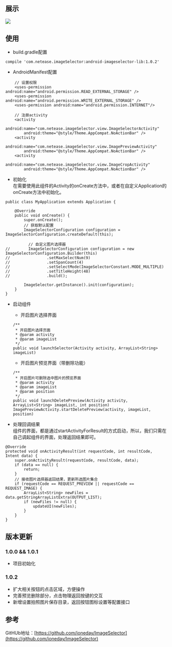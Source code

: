 ## 展示  
<img src="https://github.com/yushiwo/Universal-Image-Selector/blob/master/picture/test.gif?raw=true"/>

## 使用  
* build.gradle配置  

```
compile 'com.netease.imageSelector:android-imageselector-lib:1.0.2'
```
* AndroidManifest配置

```
	// 设置权限
	<uses-permission android:name="android.permission.READ_EXTERNAL_STORAGE" />
	<uses-permission android:name="android.permission.WRITE_EXTERNAL_STORAGE" />
	<uses-permission android:name="android.permission.INTERNET"/>
	
	// 注册activity
	<activity
        android:name="com.netease.imageSelector.view.ImageSelectorActivity"
        android:theme="@style/Theme.AppCompat.NoActionBar" />
    <activity
        android:name="com.netease.imageSelector.view.ImagePreviewActivity"
        android:theme="@style/Theme.AppCompat.NoActionBar" />
    <activity
        android:name="com.netease.imageSelector.view.ImageCropActivity"
        android:theme="@style/Theme.AppCompat.NoActionBar" />
```
* 初始化  
在需要使用此组件的Activity的onCreate方法中，或者在自定义Application的onCreate方法中初始化。

```
public class MyApplication extends Application {

    @Override
    public void onCreate() {
        super.onCreate();
        // 获取默认配置
        ImageSelectorConfiguration configuration = ImageSelectorConfiguration.createDefault(this);

		  // 自定义图片选择器
//        ImageSelectorConfiguration configuration = new ImageSelectorConfiguration.Builder(this)
//                .setMaxSelectNum(9)
//                .setSpanCount(4)
//                .setSelectMode(ImageSelectorConstant.MODE_MULTIPLE)
//                .setTitleHeight(48)
//                .build();
		  
        ImageSelector.getInstance().init(configuration);
    }
}
```
* 启动组件  
	* 开启图片选择界面  
	
	```
	/**
     * 开启图片选择页面
     * @param activity
     * @param imageList
     */
    public void launchSelector(Activity activity, ArrayList<String> imageList)
	```
	* 开启图片预览界面（带删除功能）  
	
	```
	/**
     * 开启图片可删除选中图片的预览界面
     * @param activity
     * @param imageList
     * @param position
     */
    public void launchDeletePreview(Activity activity, ArrayList<String> imageList, int position)  ImagePreviewActivity.startDeletePreview(activity, imageList, position)
	```
* 处理回调结果  
组件的界面，都是通过startActivityForResult的方式启动，所以，我们只需在自己调起组件的界面，处理返回结果即可。

```
@Override
protected void onActivityResult(int requestCode, int resultCode, Intent data) {
    super.onActivityResult(requestCode, resultCode, data);
    if (data == null) {
        return;
    }
    // 接收图片选择器返回结果，更新所选图片集合
    if (requestCode == REQUEST_PREVIEW || requestCode == REQUEST_IMAGE) {
        ArrayList<String> newFiles = data.getStringArrayListExtra(OUTPUT_LIST);
        if (newFiles != null) {
            updateUI(newFiles);
        }
    }
}
```

## 版本更新

### 1.0.0 && 1.0.1
* 项目初始化  

### 1.0.2  
* 扩大相关按钮的点击区域，方便操作
* 完善预览删除部分，点击物理返回按键的交互
* 新增设置拍照图片保存目录，返回按钮图标设置等配置接口

## 参考
GitHUb地址：[https://github.com/ioneday/ImageSelector](https://github.com/ioneday/ImageSelector)